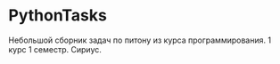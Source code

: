 # PythonTasks
Небольшой сборник задач по питону из курса программирования. 1 курс 1 семестр. Сириус.
